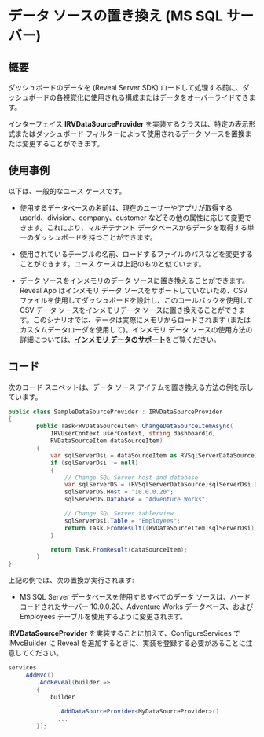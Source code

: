 # データ ソースの置き換え (MS SQL サーバー)

## 概要

ダッシュボードのデータを (Reveal Server SDK) ロードして処理する前に、ダッシュボードの各視覚化に使用される構成またはデータをオーバーライドできます。

インターフェイス __IRVDataSourceProvider__ を実装するクラスは、特定の表示形式またはダッシュボード フィルターによって使用されるデータ ソースを置換または変更することができます。

## 使用事例

以下は、一般的なユース ケースです。

  - 使用するデータベースの名前は、現在のユーザーやアプリが取得する userId、division、company、customer などその他の属性に応じて変更できます。これにより、マルチテナント データベースからデータを取得する単一のダッシュボードを持つことができます。

  - 使用されているテーブルの名前、ロードするファイルのパスなどを変更することができます。ユース ケースは上記のものと似ています。

  - データ ソースをインメモリのデータ ソースに置き換えることができます。Reveal App はインメモリ データ ソースをサポートしていないため、CSV ファイルを使用してダッシュボードを設計し、このコールバックを使用して CSV データ ソースをインメモリデータ ソースに置き換えることができます。このシナリオでは、データは実際にメモリからロードされます (またはカスタムデータローダを使用して)。インメモリ データ ソースの使用方法の詳細については、[**インメモリ データのサポート**](~/jp/developer/web-sdk/using-the-server-sdk/in-memory-data.md)をご覧ください。

## コード

次のコード スニペットは、データ ソース アイテムを置き換える方法の例を示しています。

``` csharp
public class SampleDataSourceProvider : IRVDataSourceProvider
{
        public Task<RVDataSourceItem> ChangeDataSourceItemAsync(
            IRVUserContext userContext, string dashboardId,
            RVDataSourceItem dataSourceItem)
        {
            var sqlServerDsi = dataSourceItem as RVSqlServerDataSourceItem;
            if (sqlServerDsi != null)
            {
                // Change SQL Server host and database
                var sqlServerDS = (RVSqlServerDataSource)sqlServerDsi.DataSource;
                sqlServerDS.Host = "10.0.0.20";
                sqlServerDS.Database = "Adventure Works";

                // Change SQL Server table/view
                sqlServerDsi.Table = "Employees";
                return Task.FromResult((RVDataSourceItem)sqlServerDsi);
            }

            return Task.FromResult(dataSourceItem);
        }
}
```

上記の例では、次の置換が実行されます:

  - MS SQL Server データベースを使用するすべてのデータ ソースは、ハードコードされたサーバー 10.0.0.20、Adventure Works データベース、および Employees テーブルを使用するように変更されます。

__IRVDataSourceProvider__ を実装することに加えて、ConfigureServices で IMvcBuilder に Reveal を追加するときに、実装を登録する必要があることに注意してください。
```csharp
services
    .AddMvc()
        .AddReveal(builder =>
        {
            builder
              ...
              .AddDataSourceProvider<MyDataSourceProvider>()
              ...
        });
```